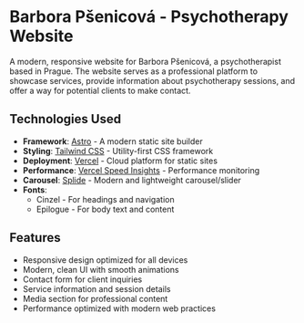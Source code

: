 # Barbora Pšenicová - Psychotherapy Website

A modern, responsive website for Barbora Pšenicová, a psychotherapist based in Prague. The website serves as a professional platform to showcase services, provide information about psychotherapy sessions, and offer a way for potential clients to make contact.

## Technologies Used

- **Framework**: [Astro](https://astro.build) - A modern static site builder
- **Styling**: [Tailwind CSS](https://tailwindcss.com) - Utility-first CSS framework
- **Deployment**: [Vercel](https://vercel.com) - Cloud platform for static sites
- **Performance**: [Vercel Speed Insights](https://vercel.com/speed-insights) - Performance monitoring
- **Carousel**: [Splide](https://splidejs.com) - Modern and lightweight carousel/slider
- **Fonts**:
  - Cinzel - For headings and navigation
  - Epilogue - For body text and content

## Features

- Responsive design optimized for all devices
- Modern, clean UI with smooth animations
- Contact form for client inquiries
- Service information and session details
- Media section for professional content
- Performance optimized with modern web practices

